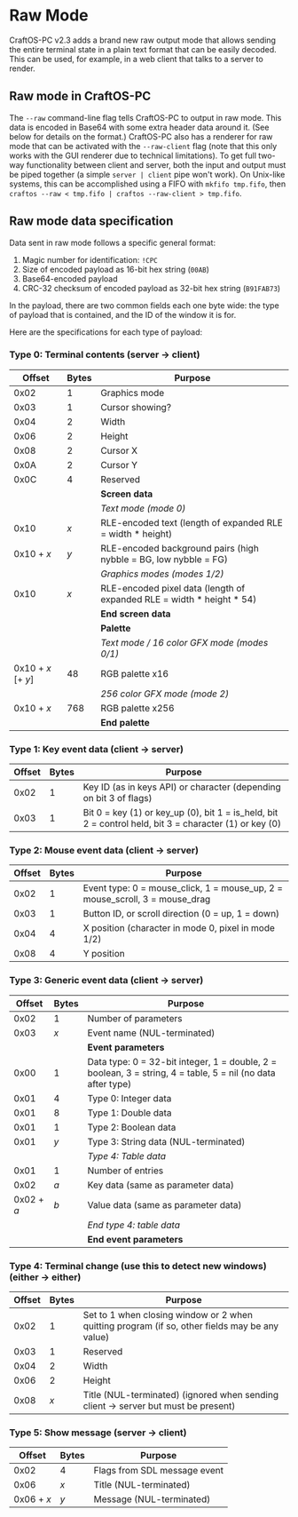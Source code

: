 # Raw Mode
CraftOS-PC v2.3 adds a brand new raw output mode that allows sending the entire terminal state in a plain text format that can be easily decoded. This can be used, for example, in a web client that talks to a server to render.

## Raw mode in CraftOS-PC
The `--raw` command-line flag tells CraftOS-PC to output in raw mode. This data is encoded in Base64 with some extra header data around it. (See below for details on the format.) CraftOS-PC also has a renderer for raw mode that can be activated with the `--raw-client` flag (note that this only works with the GUI renderer due to technical limitations). To get full two-way functionality between client and server, both the input and output must be piped together (a simple `server | client` pipe won't work). On Unix-like systems, this can be accomplished using a FIFO with `mkfifo tmp.fifo`, then `craftos --raw < tmp.fifo | craftos --raw-client > tmp.fifo`.

## Raw mode data specification
Data sent in raw mode follows a specific general format:
1. Magic number for identification: `!CPC`
2. Size of encoded payload as 16-bit hex string (`00AB`)
3. Base64-encoded payload
4. CRC-32 checksum of encoded payload as 32-bit hex string (`B91FAB73`)

In the payload, there are two common fields each one byte wide: the type of payload that is contained, and the ID of the window it is for.

Here are the specifications for each type of payload:

### Type 0: Terminal contents (server -> client)

| Offset    | Bytes     | Purpose |
|-----------|-----------|---------|
| 0x02      | 1         | Graphics mode |
| 0x03      | 1         | Cursor showing? |
| 0x04      | 2         | Width |
| 0x06      | 2         | Height |
| 0x08      | 2         | Cursor X |
| 0x0A      | 2         | Cursor Y |
| 0x0C      | 4         | Reserved |
| | | **Screen data** |
| | | *Text mode (mode 0)* |
| 0x10      | *x*       | RLE-encoded text (length of expanded RLE = width * height) |
| 0x10 + *x*  | *y*       | RLE-encoded background pairs (high nybble = BG, low nybble = FG) |
| | | *Graphics modes (modes 1/2)* |
| 0x10      | *x*       | RLE-encoded pixel data (length of expanded RLE = width * height * 54) |
| | | **End screen data** |
| | | **Palette** |
| | | *Text mode / 16 color GFX mode (modes 0/1)* |
| 0x10 + *x* \[+ *y*\]| 48        | RGB palette x16 |
| | | *256 color GFX mode (mode 2)* |
| 0x10 + *x*    | 768       | RGB palette x256 |
| | | **End palette** |

### Type 1: Key event data (client -> server)

| Offset    | Bytes     | Purpose |
|-----------|-----------|---------|
| 0x02      | 1         | Key ID (as in keys API) or character (depending on bit 3 of flags) |
| 0x03      | 1         | Bit 0 = key (1) or key_up (0), bit 1 = is_held, bit 2 = control held, bit 3 = character (1) or key (0) |

### Type 2: Mouse event data (client -> server)

| Offset    | Bytes     | Purpose |
|-----------|-----------|---------|
| 0x02      | 1         | Event type: 0 = mouse_click, 1 = mouse_up, 2 = mouse_scroll, 3 = mouse_drag |
| 0x03      | 1         | Button ID, or scroll direction (0 = up, 1 = down) |
| 0x04      | 4         | X position (character in mode 0, pixel in mode 1/2) |
| 0x08      | 4         | Y position |

### Type 3: Generic event data (client -> server)
  
| Offset    | Bytes     | Purpose |
|-----------|-----------|---------|
| 0x02      | 1         | Number of parameters |
| 0x03      | *x*       | Event name (NUL-terminated) |
| | | **Event parameters** |
| 0x00      | 1         | Data type: 0 = 32-bit integer, 1 = double, 2 = boolean, 3 = string, 4 = table, 5 = nil (no data after type) |
|   0x01    | 4         | Type 0: Integer data |
|   0x01    | 8         | Type 1: Double data |
|	0x01    | 1         | Type 2: Boolean data |
|	0x01    | *y*       | Type 3: String data (NUL-terminated) |
|	| | *Type 4: Table data* |
|	0x01    | 1         | Number of entries |
|	0x02    | *a*       | Key data (same as parameter data) |
|	0x02 + *a* | *b*       | Value data (same as parameter data) |
|	| | *End type 4: table data* |
| | | **End event parameters** |

### Type 4: Terminal change (use this to detect new windows) (either -> either)
	
| Offset    | Bytes     | Purpose |
|-----------|-----------|---------|
| 0x02      | 1         | Set to 1 when closing window or 2 when quitting program (if so, other fields may be any value) |
| 0x03      | 1         | Reserved |
| 0x04      | 2         | Width |
| 0x06      | 2         | Height |
| 0x08      | *x*       | Title (NUL-terminated) (ignored when sending client -> server but must be present) |

### Type 5: Show message (server -> client)
  
| Offset    | Bytes     | Purpose |
|-----------|-----------|---------|
| 0x02      | 4         | Flags from SDL message event |
| 0x06      | *x*       | Title (NUL-terminated) |
| 0x06 + *x* | *y*       | Message (NUL-terminated) |
